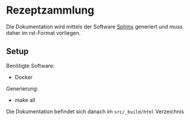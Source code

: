 Rezeptzammlung
==============

Die Dokumentation wird mittels der Software [Sphinx](http://www.sphinx-doc.org) generiert und muss daher im rst-Format vorliegen.

Setup
-----

Benötigte Software:

- Docker

Generierung:

- make all

Die Dokumentation befindet sich danach im `src/_build/html` Verzeichnis
